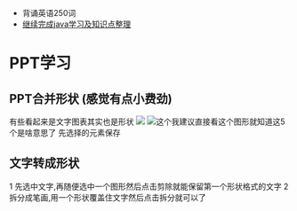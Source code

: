 - 背诵英语250词
- [继续完成java学习及知识点整理]()




# PPT学习
## PPT合并形状  (感觉有点小费劲)
有些看起来是文字图表其实也是形状
![](Pasted%20image%2020250318090528.png)
![](Pasted%20image%2020250318092317.png)这个我建议直接看这个图形就知道这5个是啥意思了
先选择的元素保存   

## 文字转成形状
1 先选中文字,再随便选中一个图形然后点击剪除就能保留第一个形状格式的文字
2 拆分成笔画,用一个形状覆盖住文字然后点击拆分就可以了